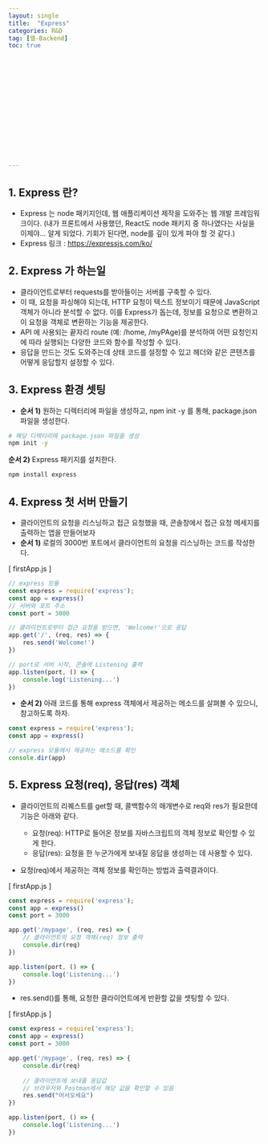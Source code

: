 ```yaml
---
layout: single
title:  "Express"
categories: R&D
tag: [웹-Backend]
toc: true 
















---
```


## 1. Express 란?

- Express 는 node 패키지인데, 웹 애플리케이션 제작을 도와주는 웹 개발 프레임워크이다. (내가 프론트에서 사용했던, React도 node 패키지 중 하나였다는 사실을 이제야... 알게 되었다. 기회가 된다면, node를 깊이 있게 파야 할 것 같다.)
- Express 링크 : https://expressjs.com/ko/









## 2. Express 가 하는일

- 클라이언트로부터 requests를 받아들이는 서버를 구축할 수 있다.
- 이 때, 요청을 파싱해야 되는데, HTTP 요청이 텍스트 정보이기 때문에 JavaScript 객체가 아니라 분석할 수 없다. 이를 Express가 돕는데, 정보를 요청으로 변환하고 이 요청을 객체로 변환하는 기능을 제공한다.
- API 에 사용되는 끝자리 route (예: /home, /myPAge)를 분석하여 어떤 요청인지에 따라 실행되는 다양한 코드와 함수를 작성할 수 있다.
- 응답을 만드는 것도 도와주는데 상태 코드를 설정할 수 있고 헤더와 같은 콘텐츠를 어떻게 응답할지 설정할 수 있다.





## 3. Express 환경 셋팅

- **순서 1)** 원하는 디렉터리에 파일을 생성하고, npm init -y 를 통해, package.json 파일을 생성한다.

```bash
# 해당 디렉터리에 package.json 파일을 생성
npm init -y
```



**순서 2)** Express 패키지를 설치한다.

```bash
npm install express
```









## 4. Express 첫 서버 만들기

- 클라이언트의 요청을 리스닝하고 접근 요청했을 때,  콘솔창에서 접근 요청 메세지를 출력하는 앱을 만들어보자
- **순서 1)**  로컬의 3000번 포트에서 클라이언트의 요청을 리스닝하는 코드를 작성한다.

[ firstApp.js ]

```javascript
// express 모듈
const express = require('express');
const app = express()
// 서버와 포트 주소
const port = 3000

// 클라이언트로부터 접근 요청을 받으면, 'Welcome!'으로 응답
app.get('/', (req, res) => {
    res.send('Welcome!')
})

// port로 서버 시작, 콘솔에 Listening 출력
app.listen(port, () => {
    console.log('Listening...')
})
```



- **순서 2)** 아래 코드를 통해 express 객체에서 제공하는 메소드를 살펴볼 수 있으니, 참고하도록 하자.

```javascript
const express = require('express');
const app = express()

// express 모듈에서 제공하는 메소드를 확인
console.dir(app)
```









## 5. Express 요청(req), 응답(res) 객체

- 클라이언트의 리퀘스트를 get할 때, 콜백함수의 매개변수로 req와 res가 필요한데 기능은 아래와 같다.
  - 요청(req): HTTP로 들어온 정보를 자바스크립트의 객체 정보로 확인할 수 있게 한다.
  - 응답(res): 요청을 한 누군가에게 보내질 응답을 생성하는 데 사용할 수 있다.



- 요청(req)에서 제공하는 객체 정보를 확인하는 방법과 출력결과이다.

[ firstApp.js ]

```javascript
const express = require('express');
const app = express()
const port = 3000

app.get('/mypage', (req, res) => {
    // 클라이언트의 요청 객체(req) 정보 출력
    console.dir(req)
})

app.listen(port, () => {
    console.log('Listening...')
})
```





- res.send()를 통해, 요청한 클라이언트에게 반환할 값을 셋팅할 수 있다.

[ firstApp.js ]

```javascript
const express = require('express');
const app = express()
const port = 3000

app.get('/mypage', (req, res) => {
    console.dir(req)
    
    // 클라이언트에 보내줄 응답값
    // 브라우저와 Postman에서 해당 값을 확인할 수 있음
    res.send("어서오세요")
})

app.listen(port, () => {
    console.log('Listening...')
})
```


